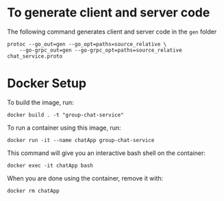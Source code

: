 # To generate client and server code
The following command generates client and server code in the `gen` folder
```
protoc --go_out=gen --go_opt=paths=source_relative \
    --go-grpc_out=gen --go-grpc_opt=paths=source_relative chat_service.proto
```
# Docker Setup

To build the image, run:
```
docker build . -t "group-chat-service"
```
To run a container using this image, run:
```
docker run -it --name chatApp group-chat-service
```
This command will give you an interactive bash shell on the container:
```
docker exec -it chatApp bash
```
When you are done using the container, remove it with:
```
docker rm chatApp
```


